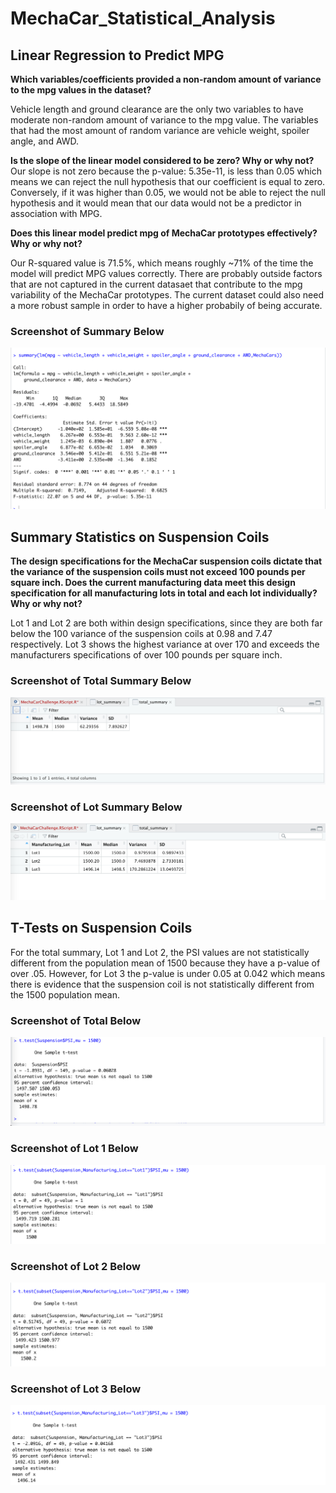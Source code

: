 # MechaCar_Statistical_Analysis

## Linear Regression to Predict MPG
**Which variables/coefficients provided a non-random amount of variance to the mpg values in the dataset?**

Vehicle length and ground clearance are the only two variables to have moderate non-random amount of variance to the mpg value. The variables that had the most amount of random variance are vehicle weight, spoiler angle, and AWD.

**Is the slope of the linear model considered to be zero? Why or why not?**
Our slope is not zero because the p-value: 5.35e-11, is less than 0.05 which means we can reject the null hypothesis that our coefficient is equal to zero. Conversely, if it was higher than 0.05, we would not be able to reject the null hypothesis and it would mean that our data would not be a predictor in association with MPG. 

**Does this linear model predict mpg of MechaCar prototypes effectively? Why or why not?**

Our R-squared value is 71.5%, which means roughly ~71% of the time the model will predict MPG values correctly. There are probably outside factors that are not captured in the current datasaet that contribute to the mpg variability of the MechaCar prototypes. The current dataset could also need a more robust sample in order to have a higher probabily of being accurate. 

### Screenshot of Summary Below
![Screenshot!](./Images/Deliverable_1_Summary.png)

## Summary Statistics on Suspension Coils

**The design specifications for the MechaCar suspension coils dictate that the variance of the suspension coils must not exceed 100 pounds per square inch. Does the current manufacturing data meet this design specification for all manufacturing lots in total and each lot individually? Why or why not?**

Lot 1 and Lot 2 are both within design specifications, since they are both far below the 100 variance of the suspension coils at 0.98 and 7.47 respectively. Lot 3 shows the highest variance at over 170 and exceeds the manufacturers specifications of over 100 pounds per square inch.

### Screenshot of Total Summary Below
![Screenshot!](./Images/Deliverable_2_total.png)

### Screenshot of Lot Summary Below
![Screenshot!](./Images/Deliverable_2_lot.png)

## T-Tests on Suspension Coils

For the total summary, Lot 1 and Lot 2, the PSI values are not statistically different from the population mean of 1500 because they have a p-value of over .05. However, for Lot 3 the p-value is under 0.05 at 0.042 which means there is evidence that the suspension coil is not statistically different from the 1500 population mean. 

### Screenshot of Total Below
![Screenshot!](./Images/T-Test_Total.png)

### Screenshot of Lot 1 Below
![Screenshot!](./Images/T_Test_Lot1.png)

### Screenshot of Lot 2 Below
![Screenshot!](./Images/T_Test_Lot2.png)

### Screenshot of Lot 3 Below
![Screenshot!](./Images/T_Test_Lot3.png)
